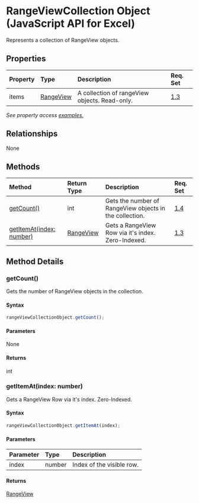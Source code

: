 # RangeViewCollection Object (JavaScript API for Excel)

Represents a collection of RangeView objects.

## Properties

| Property	   | Type	|Description| Req. Set|
|:---------------|:--------|:----------|:----|
|items|[RangeView](rangeview.md)|A collection of rangeView objects. Read-only.|[1.3](../requirement-sets/excel-api-requirement-sets.md)|

_See property access [examples.](#property-access-examples)_

## Relationships
None


## Methods

| Method		   | Return Type	|Description| Req. Set|
|:---------------|:--------|:----------|:----|
|[getCount()](#getcount)|int|Gets the number of RangeView objects in the collection.|[1.4](../requirement-sets/excel-api-requirement-sets.md)|
|[getItemAt(index: number)](#getitematindex-number)|[RangeView](rangeview.md)|Gets a RangeView Row via it's index. Zero-Indexed.|[1.3](../requirement-sets/excel-api-requirement-sets.md)|

## Method Details


### getCount()
Gets the number of RangeView objects in the collection.

#### Syntax
```js
rangeViewCollectionObject.getCount();
```

#### Parameters
None

#### Returns
int

### getItemAt(index: number)
Gets a RangeView Row via it's index. Zero-Indexed.

#### Syntax
```js
rangeViewCollectionObject.getItemAt(index);
```

#### Parameters
| Parameter	   | Type	|Description|
|:---------------|:--------|:----------|
|index|number|Index of the visible row.|

#### Returns
[RangeView](rangeview.md)
